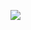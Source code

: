 ![](/Notatki/Semestr%203/Niezawodność%20i%20diagnostyka%20układów%20cyfrowych%201/Wykłady/Wykład%207/Drawing%202023-12-18%2007.34.02.excalidraw.svg)